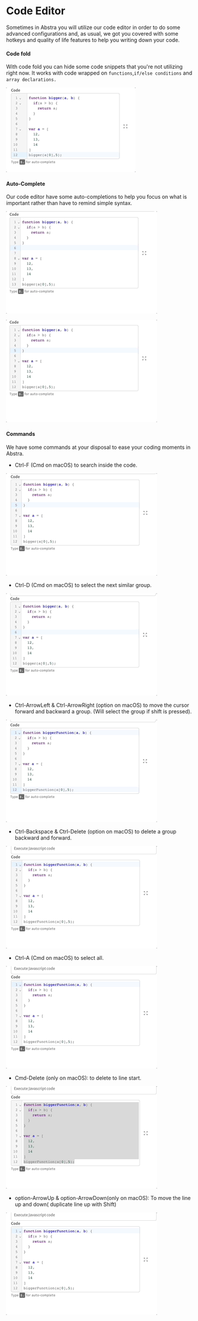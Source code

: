 # Code Editor

Sometimes in Abstra you will utilize our code editor in order to do some advanced configurations and, as usual, we got you covered with some hotkeys and quality of life features to help you writing down your code.



#### Code fold

With code fold you can hide some code snippets that you're not utilizing right now. It works with code wrapped on  `functions`,`if/else conditions` and `array declarations.`

![Folding code on code editor](../../../.gitbook/assets/gihFoldCold.gif)

#### Auto-Complete

Our code editor have some auto-completions to help you focus on what is important rather than have to remind simple syntax.

![](../../../.gitbook/assets/gifauto-complete.gif)

![](../../../.gitbook/assets/gifauto-complete-context.gif)

#### Commands

We have some commands at your disposal to ease your coding moments in Abstra.

* Ctrl-F (Cmd on macOS) to search inside the code.

![](../../../.gitbook/assets/gifctrl-f.gif)

* Ctrl-D (Cmd on macOS) to select the next similar group.

![](../../../.gitbook/assets/gifctrl-d.gif)

* Ctrl-ArrowLeft & Ctrl-ArrowRight (option on macOS) to move the cursor forward and backward a group. (Will select the group if shift is pressed).

![](<../../../.gitbook/assets/gifmovegroup (1).gif>)

* Ctrl-Backspace & Ctrl-Delete (option on macOS) to delete a group backward and forward.

![](../../../.gitbook/assets/gifctrl-del.gif)

* Ctrl-A (Cmd on macOS) to select all.

![](../../../.gitbook/assets/gifcmd-a.gif)

* Cmd-Delete (only on macOS): to delete to line start.

![](../../../.gitbook/assets/gifcmd-del.gif)

* option-ArrowUp & option-ArrowDown(only on macOS): To move the line up and down( duplicate line up with Shift)

![](../../../.gitbook/assets/gifctrl-up-down.gif)

